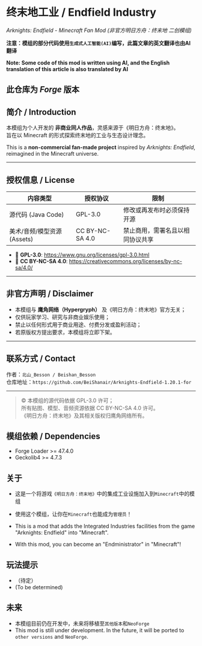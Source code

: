 # 终末地工业 / Endfield Industry
*Arknights: Endfield - Minecraft Fan Mod*
*(非官方明日方舟：终末地 二创模组)*

**注意：模组的部分代码使用`生成式人工智能(AI)`编写，此篇文章的英文翻译也由AI翻译**

**Note: Some code of this mod is written using AI, and the English translation of this article is also translated by AI**

## 此仓库为 *Forge* 版本

## 简介 / Introduction
本模组为个人开发的 **非商业同人作品**，灵感来源于《明日方舟：终末地》。  
旨在以 Minecraft 的形式探索终末地的工业与生态设计理念。

This is a **non-commercial fan-made project** inspired by *Arknights: Endfield*,  
reimagined in the Minecraft universe.

---

## 授权信息 / License

| 内容类型 | 授权协议 | 限制 |
|-----------|-----------|------|
| 源代码 (Java Code) | GPL-3.0 | 修改或再发布时必须保持开源 |
| 美术/音频/模型资源 (Assets) | CC BY-NC-SA 4.0 | 禁止商用，需署名且以相同协议共享 |

- 📄 **GPL-3.0**: https://www.gnu.org/licenses/gpl-3.0.html
- 🎨 **CC BY-NC-SA 4.0**: https://creativecommons.org/licenses/by-nc-sa/4.0/

---

## 非官方声明 / Disclaimer
- 本模组与 **鹰角网络（Hypergryph）** 及《明日方舟：终末地》官方无关；
- 仅供玩家学习、研究与非商业娱乐使用；
- 禁止以任何形式用于商业用途、付费分发或盈利活动；
- 若原版权方提出要求，本模组将立即下架。

---

## 联系方式 / Contact
作者：`北山_Besson / Beishan_Besson`  
仓库地址：`https://github.com/BeiShanair/Arknights-Endfield-1.20.1-for`

---

> © 本模组的源代码依据 GPL-3.0 许可；  
> 所有贴图、模型、音频资源依据 CC BY-NC-SA 4.0 许可。  
> 《明日方舟：终末地》及其相关版权归鹰角网络所有。

## 模组依赖 / Dependencies
- Forge Loader >= 47.4.0
- Geckolib4 >= 4.7.3

## 关于
- 这是一个将游戏`《明日方舟：终末地》`中的集成工业设施加入到`Minecraft`中的模组
- 使用这个模组，让你在`Minecraft`也能成为`管理员`！

- This is a mod that adds the Integrated Industries facilities from the game "Arknights: Endfield" into "Minecraft".
- With this mod, you can become an "Endministrator" in "Minecraft"!

## 玩法提示
- （待定）
- (To be determined)

## 未来
- 本模组目前仍在开发中，未来将移植至`其他版本`和`NeoForge`
- This mod is still under development. In the future, it will be ported to `other versions` and `NeoForge`.
